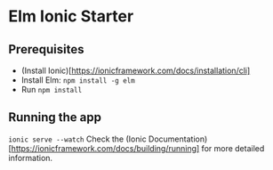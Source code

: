 # Elm Ionic Starter

## Prerequisites
* (Install Ionic)[https://ionicframework.com/docs/installation/cli]
* Install Elm: `npm install -g elm`
* Run `npm install`

## Running the app
`ionic serve --watch`
Check the (Ionic Documentation)[https://ionicframework.com/docs/building/running] for more detailed information.

